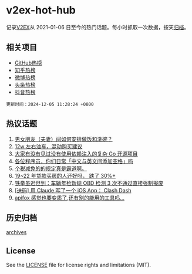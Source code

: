 # v2ex-hot-hub

 记录[V2EX](https://www.v2ex.com/)从 2021-01-06 日至今的热门话题。每小时抓取一次数据，按天[归档](archives)。
 
 ## 相关项目

- [GitHub热榜](https://github.com/snaildev/github-hot-hub)
- [知乎热榜](https://github.com/snaildev/zhihu-hot-hub)
- [微博热榜](https://github.com/snaildev/weibo-hot-hub)
- [头条热榜](https://github.com/snaildev/toutiao-hot-hub)
- [抖音热榜](https://github.com/snaildev/douyin-hot-hub)


 `更新时间：2024-12-05 11:28:24 +0800`

## 热议话题

1. [男女朋友（夫妻）间如何安排做饭和洗碗？](https://www.v2ex.com/t/1094907)
1. [12w 左右油车，混动购买建议](https://www.v2ex.com/t/1094933)
1. [大家有没有见过没有使用依赖注入的复杂 Go 开源项目](https://www.v2ex.com/t/1094915)
1. [各位程序员，你们日常「中文与英文间添加空格」吗](https://www.v2ex.com/t/1094914)
1. [个税减免的的规定真是霸道啊。](https://www.v2ex.com/t/1095121)
1. [19~22 年贷款买房的人还好吗， 跌了 30%+](https://www.v2ex.com/t/1095136)
1. [铁拳虽迟但到：车辆年检新规 OBD 检测 3 次不通过直接强制报废](https://www.v2ex.com/t/1095129)
1. [[送码] 用 Claude 写了一个 iOS App： Clash Dash](https://www.v2ex.com/t/1095032)
1. [apifox 感觉也要变质了,还有别的能用的工具吗...](https://www.v2ex.com/t/1094900)

## 历史归档

[archives](archives)

## License

See the [LICENSE](LICENSE) file for license rights and limitations (MIT).
